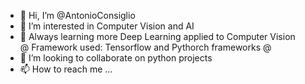 - 👋 Hi, I’m @AntonioConsiglio
- 👀 I’m interested in Computer Vision and AI
- 🌱 Always learning more Deep Learning applied to Computer Vision  
 @ Framework used: Tensorflow and Pythorch frameworks @
- 💞️  I’m looking to collaborate on python projects
- 📫 How to reach me ...

<!---
AntonioConsiglio/AntonioConsiglio is a ✨ special ✨ repository because its `README.md` (this file) appears on your GitHub profile.
You can click the Preview link to take a look at your changes.
--->
